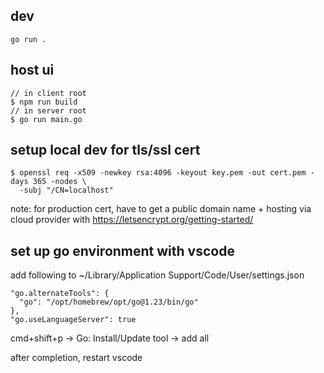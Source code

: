 ## dev

```
go run .
```

## host ui

```
// in client root
$ npm run build
// in server root
$ go run main.go
```

## setup local dev for tls/ssl cert

```
$ openssl req -x509 -newkey rsa:4096 -keyout key.pem -out cert.pem -days 365 -nodes \
  -subj "/CN=localhost"
```

note: for production cert, have to get a public domain name + hosting via cloud provider with https://letsencrypt.org/getting-started/

## set up go environment with vscode

add following to ~/Library/Application Support/Code/User/settings.json

```
"go.alternateTools": {
  "go": "/opt/homebrew/opt/go@1.23/bin/go"
},
"go.useLanguageServer": true
```

cmd+shift+p -> Go: Install/Update tool -> add all

after completion, restart vscode
